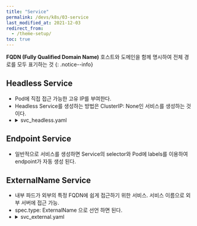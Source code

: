 ```yaml
---
title: "Service"
permalink: /devs/k8s/03-service
last_modified_at: 2021-12-03
redirect_from:
  - /theme-setup/
toc: true
---
```


**FQDN (Fully Qualified Domain Name)**
호스트와 도메인을 함께 명시하여 전체 경로를 모두 표기하는 것
{: .notice--info}

## Headless Service
- Pod에 직접 접근 가능한 고유 IP를 부여한다.
- Headless Service를 생성하는 방법은 ClusterIP: None인 서비스를 생성하는 것이다.
- <details><summary>svc_headless.yaml</summary><div markdown="1">
	```yaml
	apiVersion: v1
	kind: Service
	metadata:
	  name: headless-app
	  labels:
		app: headless-app
	spec:
	  ports:
	  - port: 80
		name: headless-app-port
	  clusterIP: None
	  selector:
		app: headless-app
	```
	</div></details>

## Endpoint Service
- 일반적으로 서비스를 생성하면 Service의 selector와 Pod에 labels를 이용하여 endpoint가 자동 생성 된다.

## ExternalName Service
- 내부 파드가 외부의 특정 FQDN에 쉽게 접근하기 위한 서비스. 서비스 이름으로 외부 서버에 접근 가능.
- spec.type: ExternalName 으로 선언 하면 된다.
- <details><summary>svc_external.yaml</summary><div markdown="1">
	```yaml
	apiVersion: v1
	kind: Service
	metadata: 
	  name: myapp-extname
	spec:
	  type: ExternalName
	  externalName: www.google.com
	```
	</div></details>